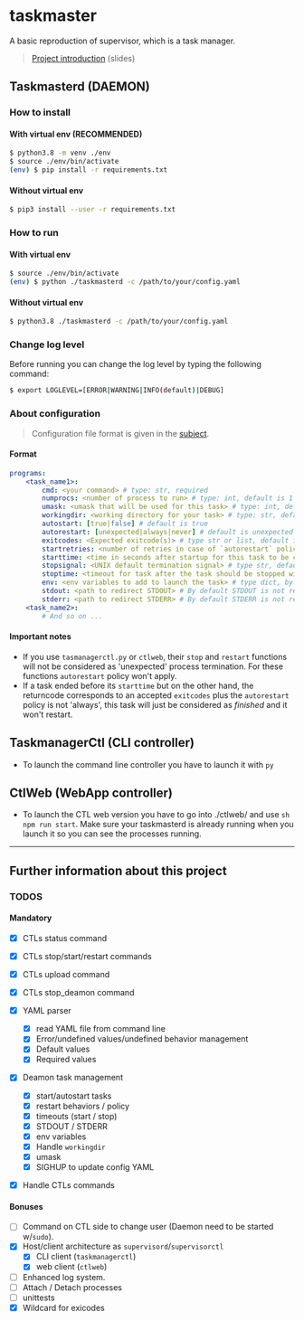 # taskmaster

A basic reproduction of supervisor, which is a task manager.

> [Project introduction](https://docs.google.com/presentation/d/1LcZcP-kSzcBjE6d3_cHoFy3v_VbIdg4a8T83Fyj7EQY/edit?usp=sharing) (slides)


## Taskmasterd (DAEMON)

### How to install

#### With virtual env (RECOMMENDED)
```sh
$ python3.8 -m venv ./env
$ source ./env/bin/activate
(env) $ pip install -r requirements.txt
```

#### Without virtual env
```sh
$ pip3 install --user -r requirements.txt
```

### How to run

#### With virtual env
```sh
$ source ./env/bin/activate
(env) $ python ./taskmasterd -c /path/to/your/config.yaml
```

#### Without virtual env
```sh
$ python3.8 ./taskmasterd -c /path/to/your/config.yaml
```

### Change log level

Before running you can change the log level by typing the following command:
```sh
$ export LOGLEVEL=[ERROR|WARNING|INFO(default)|DEBUG]
```

### About configuration

> Configuration file format is given in the [subject](./fr.subject.pdf).

#### Format
```yaml
programs:
    <task_name1>:
        cmd: <your command> # type: str, required
        numprocs: <number of process to run> # type: int, default is 1
        umask: <umask that will be used for this task> # type: int, default is 666
        workingdir: <working directory for your task> # type: str, default is the current path
        autostart: [true|false] # default is true
        autorestart: [unexpected|always|never] # default is unexpected
        exitcodes: <Expected exitcode(s)> # type str or list, default is 0
        startretries: <number of retries in case of `autorestart` policy> # type int, default is 2
        starttime: <time in seconds after startup for this task to be considered as started> # type int, default is 5
        stopsignal: <UNIX default termination signal> # type str, default is 'TERM'
        stoptime: <timeout for task after the task should be stopped with a stopsignal> # type int, default is 10
        env: <env variables to add to launch the task> # type dict, by default there isn't any added variables.
        stdout: <path to redirect STDOUT> # By default STDOUT is not redirected
        stderr: <path to redirect STDERR> # By default STDERR is not redirected
    <task_name2>:
        # And so on ...
```

#### Important notes

- If you use `tasmanagerctl.py` or `ctlweb`, their `stop` and `restart` functions will not be considered as 'unexpected' process termination. For these functions `autorestart` policy won't apply.
- If a task ended before its `starttime` but on the other hand, the returncode corresponds to an accepted `exitcodes` plus the `autorestart` policy is not 'always', this task will just be considered as _finished_ and it won't restart.

## TaskmanagerCtl (CLI controller)

- To launch the command line controller you have to launch it with `py`

## CtlWeb (WebApp controller)

- To launch the CTL web version you have to go into ./ctlweb/ and use ```sh npm run start```. Make sure your taskmasterd is already running when you launch it so you can see the processes running.

***

## Further information about this project

### TODOS

#### Mandatory

- [x] CTLs status command
- [x] CTLs stop/start/restart commands
- [x] CTLs upload command
- [x] CTLs stop_deamon command

- [x] YAML parser
    - [x] read YAML file from command line
    - [x] Error/undefined values/undefined behavior management
    - [x] Default values
    - [x] Required values
- [x] Deamon task management
    - [x] start/autostart tasks
    - [x] restart behaviors / policy
    - [x] timeouts (start / stop)
    - [x] STDOUT / STDERR
    - [x] env variables
    - [x] Handle `workingdir`
    - [x] umask
    - [x] SIGHUP to update config YAML
- [x] Handle CTLs commands

#### Bonuses

- [ ] Command on CTL side to change user (Daemon need to be started w/`sudo`).
- [x] Host/client architecture as `supervisord`/`supervisorctl`
    - [x] CLI client (`taskmanagerctl`)
    - [x] web client (`ctlweb`)
- [ ] Enhanced log system.
- [ ] Attach / Detach processes
- [ ] unittests
- [x] Wildcard for exicodes
